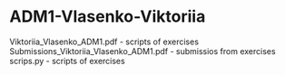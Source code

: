 # ADM1-Vlasenko-Viktoriia
Viktoriia_Vlasenko_ADM1.pdf - scripts of exercises
Submissions_Viktoriia_Vlasenko_ADM1.pdf - submissios from exercises
scrips.py - scripts of exercises
